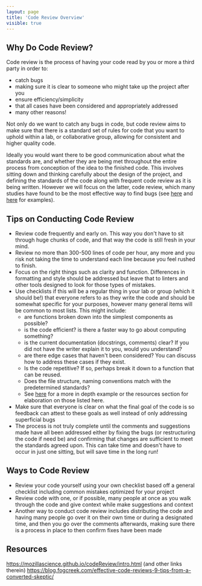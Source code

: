 ```yaml
---
layout: page
title: 'Code Review Overview'
visible: true
---
```


## Why Do Code Review? ##

Code review is the process of having your code read by you or more a third party in order to:
- catch bugs
- making sure it is clear to someone who might take up the project after you
- ensure efficiency/simplicity
- that all cases have been considered and appropriately addressed
- many other reasons!

Not only do we want to catch any bugs in code, but code review aims to make sure that there is a standard set of rules for code that you want to uphold within a lab, or collaborative group, allowing for consistent and higher quality code.

Ideally you would want there to be good communication about what the standards are, and whether they are being met throughout the entire process from conception of the idea to the finished code. This involves sitting down and thinking carefully about the design of the project, and defining the standards of the code along with frequent code review as it is being written. However we will focus on the latter, code review, which many studies have found to be the most effective way to find bugs (see [here](http://dl.acm.org/citation.cfm?id=314753) and [here](http://dl.acm.org/citation.cfm?id=2486882) for examples).


## Tips on Conducting Code Review

- Review code frequently and early on. This way you don't have to sit through huge chunks of code, and that way the code is still fresh in your mind.
- Review no more than 300-500 lines of code per hour, any more and you risk not taking the time to understand each line because you feel rushed to finish.
- Focus on the right things such as clarity and function. Differences in formatting and style should be addressed but leave that to linters and other tools designed to look for those types of mistakes.
- Use checklists if this will be a regular thing in your lab or group (which it should be!) that everyone refers to as they write the code and should be somewhat specific for your purposes, however many general items will be common to most lists. This might include:
  - are functions broken down into the simplest components as possible?
  - is the code efficient? is there a faster way to go about computing something?
  - is the current documentation (docstrings, comments) clear? If you did not have the writer explain it to you, would you understand?
  - are there edge cases that haven't been considered? You can discuss how to address these cases if they exist.
  - Is the code repetitive? If so, perhaps break it down to a function that can be reused.
  - Does the file structure, naming conventions match with the predetermined standards?
  - See [here](
  https://blog.fogcreek.com/effective-code-reviews-9-tips-from-a-converted-skeptic/
  ) for a more in depth example or the resources section for elaboration on those listed here.
- Make sure that everyone is clear on what the final goal of the code is so feedback can attest to these goals as well instead of only addressing superficial bugs
- The process is not truly complete until the comments and suggestions made have all been addressed either by fixing the bugs (or restructuring the code if need be) and confirming that changes are sufficient to meet the standards agreed upon. This can take time and doesn't have to occur in just one sitting, but will save time in the long run!

## Ways to Code Review

- Review your code yourself using your own checklist based off a general checklist including  common mistakes optimized for your project
- Review code with one, or if possible, many people at once as you walk through the code and give context while make suggestions and context
- Another way to conduct code review includes distributing the code and having many people go over it on their own time or during a designated time, and then you go over the comments afterwards, making sure there is a process in place to then confirm fixes have been made


## Resources
https://mozillascience.github.io/codeReview/intro.html (and other links therein)
https://blog.fogcreek.com/effective-code-reviews-9-tips-from-a-converted-skeptic/
